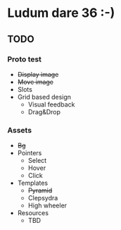 # Ludum dare 36 :-)

## TODO

### Proto test

* ~~Display image~~
* ~~Move image~~
* Slots
* Grid based design
  * Visual feedback
  * Drag&Drop

### Assets

* ~~Bg~~
* Pointers
  * Select
  * Hover
  * Click
* Templates
  * ~~Pyramid~~
  * Clepsydra
  * High wheeler
* Resources
  * TBD
